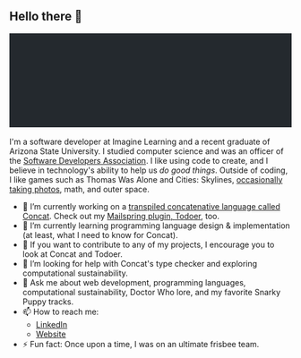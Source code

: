 ## Hello there 👋

![header](header.build.svg)

I'm a software developer at Imagine Learning and a recent graduate of Arizona State University. I studied computer science and was an officer of the [Software Developers Association](https://thesoda.io). I like using code to create, and I believe in technology's ability to help us *do good things*. Outside of coding, I like games such as Thomas Was Alone and Cities: Skylines, [occasionally taking photos](https://unsplash.com/@photo_jam), math, and outer space.

- 🔭 I’m currently working on a [transpiled concatenative language called Concat](https://github.com/jmanuel1/concat). Check out my [Mailspring plugin, Todoer](https://github.com/jmanuel1/todoer), too.
- 🌱 I’m currently learning programming language design & implementation (at least, what I need to know for Concat).
- 👯 If you want to contribute to any of my projects, I encourage you to look at Concat and Todoer.
- 🤔 I’m looking for help with Concat's type checker and exploring computational sustainability.
- 💬 Ask me about web development, programming languages, computational sustainability, Doctor Who lore, and my favorite Snarky Puppy tracks.
- 📫 How to reach me:
  - [LinkedIn](https://www.linkedin.com/in/jason-manuel)
  - [Website](http://jason-manuel.com)
- ⚡ Fun fact: Once upon a time, I was on an ultimate frisbee team.
